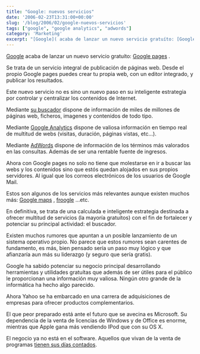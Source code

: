 ```yaml
---
title: "Google: nuevos servicios"
date: '2006-02-23T13:31:00+00:00'
slug: '/blog/2006/02/google-nuevos-servicios'
tags: ["google", "google analytics", "adwords"]
category: 'Marketing'
excerpt: "[Google]( acaba de lanzar un nuevo servicio gratuíto: [Google pages]( .Se trata de un servicio integral de publicación de páginas web. Desde el propio Go..."
---
```

[Google](http://www.google.com) acaba de lanzar un nuevo servicio gratuíto: [Google pages](http://pages.google.com) .

Se trata de un servicio integral de publicación de páginas web. Desde el propio Google pages puedes crear tu propia web, con un editor integrado, y publicar los resultados.

Este nuevo servicio no es sino un nuevo paso en su inteligente estrategia por controlar y centralizar los contenidos de Internet.

Mediante [su buscador](http://www.google.com) dispone de información de miles de millones de páginas web, ficheros, imagenes y contenidos de todo tipo.

Mediante [Google Analytics](http://www.google.com/analytics/) dispone de valiosa información en tiempo real de multitud de webs (visitas, duración, páginas vistas, etc…).

Mediante [AdWords](https://adwords.google.com) dispone de información de los términos más valorados en las consultas. Además de ser una rentable fuente de ingresos.

Ahora con Google pages no solo no tiene que molestarse en ir a buscar las webs y los contenidos sino que estós quedan alojados en sus propios servidores. Al igual que los correos electrónicos de los usuarios de Google Mail.

Estos son algunos de los servicios más relevantes aunque existen muchos más: [Google maps](http://maps.google.com/) , [froogle](http://froogle.google.com/) ...etc.

En definitiva, se trata de una calculada e inteligente estrategia destinada a ofrecer multitud de servicios (la mayoría gratuítos) con el fin de fortalecer y potenciar su principal actividad: el buscador.

Existen muchos rumores que apuntan a un posible lanzamiento de un sistema operativo propio. No parece que estos rumores sean carentes de fundamento, es más, bien pensado sería un paso muy lógico y que afianzaría aun más su liderazgo (y seguro que sería gratis).

Google ha sabido potenciar su negocio principal desarrollando herramientas y utilidades gratuítas que además de ser útiles para el público le proporcionan una información muy valiosa. Ningún otro grande de la informática ha hecho algo parecido.

Ahora Yahoo se ha embarcado en una carrera de adquisiciones de empresas para ofrecer productos complementarios.

El que peor preparado está ante el futuro que se avecina es Microsoft. Su dependencia de la venta de licencias de Windows y de Office es enorme, mientras que Apple gana más vendiendo IPod que con su OS X.

El negocio ya no está en el software. Aquellos que vivan de la venta de programas [tienen sus días contados](http://www.microsiervos.com/archivo/internet/google-plan-dominar-mundo.html).

